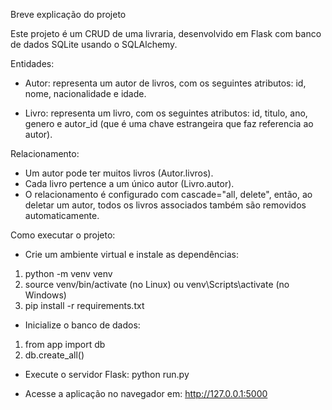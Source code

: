 Breve explicação do projeto

Este projeto é um CRUD de uma livraria, desenvolvido em Flask com banco de dados SQLite usando o SQLAlchemy.

Entidades:
- Autor: representa um autor de livros, com os seguintes atributos: id, nome, nacionalidade e idade.

- Livro: representa um livro, com os seguintes atributos: id, titulo, ano, genero e autor_id (que é uma chave estrangeira que faz referencia ao autor).

Relacionamento:
- Um autor pode ter muitos livros (Autor.livros).
- Cada livro pertence a um único autor (Livro.autor).
- O relacionamento é configurado com cascade="all, delete", então, ao deletar um autor, todos os livros associados também são removidos automaticamente.

Como executar o projeto:
- Crie um ambiente virtual e instale as dependências:
1. python -m venv venv
2. source venv/bin/activate (no Linux) ou venv\Scripts\activate (no Windows)
3. pip install -r requirements.txt

- Inicialize o banco de dados:
1. from app import db
2. db.create_all()

- Execute o servidor Flask:
python run.py

- Acesse a aplicação no navegador em:
http://127.0.0.1:5000
